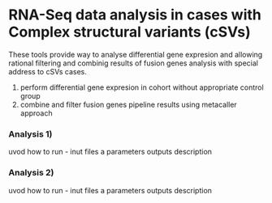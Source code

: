 # RNA-Seq data analysis in cases with Complex structural variants (cSVs)
These tools provide way to analyse differential gene expresion and allowing rational filtering and combinig results of fusion genes analysis with special address to cSVs cases.

  1) perform differential gene expresion in cohort without appropriate control group
  2) combine and filter fusion genes pipeline results using metacaller approach
  
### Analysis 1)
uvod
how to run - inut files a parameters
outputs description

### Analysis 2)
uvod
how to run - inut files a parameters
outputs description

